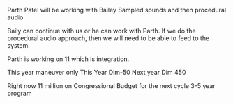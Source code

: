 Parth Patel will be working with Bailey
Sampled sounds and then procedural audio

Baily can continue with us or he can work with Parth.
If we do the procedural audio approach, then we will need to be able to feed to the system.

Parth is working on 11 which is integration.

This year maneuver only
This Year Dim-50
Next year Dim 450

Right now 11 million on Congressional Budget for the next cycle
3-5 year program
